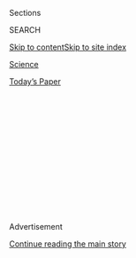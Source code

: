 <div id="app">

<div>

<div>

<div>

<div class="NYTAppHideMasthead css-1q2w90k e1suatyy0">

<div class="section css-ui9rw0 e1suatyy2">

<div class="css-eph4ug er09x8g0">

<div class="css-6n7j50">

</div>

<span class="css-1dv1kvn">Sections</span>

<div class="css-10488qs">

<span class="css-1dv1kvn">SEARCH</span>

</div>

[Skip to content](#site-content)[Skip to site
index](#site-index)

</div>

<div id="masthead-section-label" class="css-1wr3we4 eaxe0e00">

[Science](https://www.nytimes3xbfgragh.onion/section/science)

</div>

<div class="css-10698na e1huz5gh0">

</div>

</div>

<div id="masthead-bar-one" class="section hasLinks css-15hmgas e1csuq9d3">

<div class="css-uqyvli e1csuq9d0">

</div>

<div class="css-1uqjmks e1csuq9d1">

</div>

<div class="css-9e9ivx">

[](https://myaccount.nytimes3xbfgragh.onion/auth/login?response_type=cookie&client_id=vi)

</div>

<div class="css-1bvtpon e1csuq9d2">

[Today’s
Paper](https://www.nytimes3xbfgragh.onion/section/todayspaper)

</div>

</div>

</div>

</div>

<div data-aria-hidden="false">

<div id="site-content" data-role="main">

<div>

<div class="css-1aor85t" style="opacity:0.000000001;z-index:-1;visibility:hidden">

<div class="css-1hqnpie">

<div class="css-epjblv">

<span class="css-17xtcya">[Science](/section/science)</span><span class="css-x15j1o">|</span><span class="css-fwqvlz">Did
Something Burp? It Was an
Earthquake</span>

</div>

<div class="css-k008qs">

<div class="css-1iwv8en">

<span class="css-18z7m18"></span>

<div>

</div>

</div>

<span class="css-1n6z4y">https://nyti.ms/31G81Br</span>

<div class="css-1705lsu">

<div class="css-4xjgmj">

<div class="css-4skfbu" data-role="toolbar" data-aria-label="Social Media Share buttons, Save button, and Comments Panel with current comment count" data-testid="share-tools">

  - 
  - 
  - 
  - 
    
    <div class="css-6n7j50">
    
    </div>

  - 

</div>

</div>

</div>

</div>

</div>

</div>

<div class="css-13pd83m">

</div>

<div id="top-wrapper" class="css-1sy8kpn">

<div id="top-slug" class="css-l9onyx">

Advertisement

</div>

[Continue reading the main
story](#after-top)

<div class="ad top-wrapper" style="text-align:center;height:100%;display:block;min-height:250px">

<div id="top" class="place-ad" data-position="top" data-size-key="top">

</div>

</div>

<div id="after-top">

</div>

</div>

<div>

<div id="sponsor-wrapper" class="css-1hyfx7x">

<div id="sponsor-slug" class="css-19vbshk">

Supported by

</div>

[Continue reading the main
story](#after-sponsor)

<div id="sponsor" class="ad sponsor-wrapper" style="text-align:center;height:100%;display:block">

</div>

<div id="after-sponsor">

</div>

</div>

<div class="css-186x18t">

Trilobites

</div>

<div class="css-1vkm6nb ehdk2mb0">

# Did Something Burp? It Was an Earthquake

</div>

Years of observations in central Italy show that more carbon dioxide
percolates through Earth’s crust during periods of strong seismic
activity.

<div class="css-79elbk" data-testid="photoviewer-wrapper">

<div class="css-z3e15g" data-testid="photoviewer-wrapper-hidden">

</div>

<div class="css-1a48zt4 ehw59r15" data-testid="photoviewer-children">

![<span class="css-16f3y1r e13ogyst0" data-aria-hidden="true">Houses in
the village of Piedilama, in the central Apennine Mountains of Italy,
destroyed by earthquakes in October
2016.</span><span class="css-cnj6d5 e1z0qqy90" itemprop="copyrightHolder"><span class="css-1ly73wi e1tej78p0">Credit...</span><span><span>Witold
Skrypczak/Alamy</span></span></span>](https://static01.graylady3jvrrxbe.onion/images/2020/09/01/science/29TB-QUAKE1/29TB-QUAKE1-articleLarge.jpg?quality=75&auto=webp&disable=upscale)

</div>

</div>

<div class="css-18e8msd">

<div class="css-vp77d3 epjyd6m0">

<div class="css-1baulvz">

By <span class="css-1baulvz last-byline" itemprop="name">Katherine
Kornei</span>

</div>

</div>

  - Aug. 29,
    2020

  - 
    
    <div class="css-4xjgmj">
    
    <div class="css-d8bdto" data-role="toolbar" data-aria-label="Social Media Share buttons, Save button, and Comments Panel with current comment count" data-testid="share-tools">
    
      - 
      - 
      - 
      - 
        
        <div class="css-6n7j50">
        
        </div>
    
      - 
    
    </div>
    
    </div>

</div>

</div>

<div class="section meteredContent css-1r7ky0e" name="articleBody" itemprop="articleBody">

<div class="css-1fanzo5 StoryBodyCompanionColumn">

<div class="css-53u6y8">

During earthquakes, spider webs of faults open up below ground, allowing
gases deep within our planet to percolate upward. Researchers have now
compiled the first long-term record that shows a relationship between
earthquakes and the release of carbon dioxide gas.

While the amount of carbon dioxide released by tectonic activity is a
pittance compared with the [billions of
tons](https://www.epa.gov/ghgemissions/sources-greenhouse-gas-emissions)
that human activity pumps into the atmosphere each year, the research
[published
Wednesday](https://advances.sciencemag.org/lookup/doi/10.1126/sciadv.abc2938)in
Science Advances sheds light on the planet’s climate-controlling carbon
cycle.

“It’s modulating Earth’s climate on geological time scales,” said James
Muirhead, a geologist at the University of Auckland in New Zealand, not
involved in the research who praised the data set a team of Italian
scientists had collected.

The results could also potentially pave the way toward forecasting
seismic activity.

The region around Italy’s central Apennine Mountains, roughly an hour
east of Rome, is [riddled with
faults](https://www.bbc.com/news/science-environment-37176502).
Devastating earthquakes have repeatedly struck the area, including the
L’Aquila earthquake in 2009. That temblor, which killed hundreds of
people, made headlines again in 2012 when a judge ruled that seven
Italian earthquake experts were [guilty of
manslaughter](https://www.nytimes3xbfgragh.onion/2012/10/23/world/europe/italy-convicts-7-for-failure-to-warn-of-quake.html?searchResultPosition=2)
because they had failed to warn nearby residents of the potential risk.
The area’s seismic activity has been [linked to escaping carbon
dioxide](https://www.nature.com/articles/ngeo2622).

</div>

</div>

<div class="css-1fanzo5 StoryBodyCompanionColumn">

<div class="css-53u6y8">

Giovanni Chiodini, a geochemist at the National Institute of Geophysics
and Volcanology in Bologna, and his colleagues analyzed the carbon
content of groundwater in the Apennines. From April 2009 through
December 2018, the researchers gathered hundreds of water samples from
36 different springs. They calculated the carbon dioxide concentration
in each sample after subtracting contributions from rainwater and soil.

The researchers estimated that about 1.7 million tons of carbon dioxide
were discharged by tectonic activity in the study area over a decade.
That’s roughly equivalent to the carbon dioxide emitted by one volcanic
eruption.

</div>

</div>

<div class="css-79elbk" data-testid="photoviewer-wrapper">

<div class="css-z3e15g" data-testid="photoviewer-wrapper-hidden">

</div>

<div class="css-1a48zt4 ehw59r15" data-testid="photoviewer-children">

![<span class="css-16f3y1r e13ogyst0" data-aria-hidden="true">Carbon
fizzing out of a stream on the San Vittorino plain, about 18 miles from
the epicenter of the 2009 L’Aquila
earthquake. </span><span class="css-cnj6d5 e1z0qqy90" itemprop="copyrightHolder"><span class="css-1ly73wi e1tej78p0">Credit...</span><span>Giovanni
Chiodini</span></span>](https://static01.graylady3jvrrxbe.onion/images/2020/08/29/science/29TB-QUAKE2/merlin_176298201_84158114-ec68-495d-a282-6c76e90c6ceb-articleLarge.jpg?quality=75&auto=webp&disable=upscale)

</div>

</div>

<div class="css-1fanzo5 StoryBodyCompanionColumn">

<div class="css-53u6y8">

The real surprise came when Dr. Chiodini and his collaborators compared
their data with the records of roughly 17,000 earthquakes that had
occurred nearby. The researchers found that seismic activity and carbon
dioxide degassing clearly tracked one another in time — periods of high
earthquake activity lined up with peaks in gas release. For example,
carbon dioxide concentrations measured in the months following the
L’Aquila earthquake were roughly twice as high as they were in 2013, a
period of low earthquake activity, the team showed. High concentrations
were again measured in September and November 2016, just a few months
after [several large
earthquakes](https://earthquake.usgs.gov/contactus/menlo/seminars/1169)
rocked the region.

This link makes sense, the scientists propose, based on what’s going on
miles beneath the surface. The central Apennines sit on top of a
subduction zone where slabs of carbon-rich rock are continuously diving
downward. As those rocks sink, they’re exposed to hotter and hotter
conditions until they melt, which releases gases, Dr. Chiodini said.
“One hundred kilometers below the Apennines, you have a huge source of
carbon dioxide,” he said. As pressure builds underground, the crust
eventually fractures, resulting in earthquakes.

</div>

</div>

<div class="css-1fanzo5 StoryBodyCompanionColumn">

<div class="css-53u6y8">

Earthquakes themselves might also trigger more carbon dioxide degassing,
the scientists suggest. That’s because ground movement might cause
bubbles of gas to form deep underground, akin to shaking a bottle of
champagne, Dr. Chiodini said. This feedback loop might help explain
aftershocks in the Apennines, the researchers propose.

The big question is what happens first, the earthquake or the carbon
dioxide degassing.

“If the carbon dioxide discharges are leading the large earthquakes in
time, then perhaps these methods could be used alongside other tools as
earthquake indicators,” Dr. Muirhead said.

But a lot more observations — with measurements spaced closer together
in time — would be needed, he said, and even then it would still be a
fraught endeavor to forecast seismic activity. “The uncertainties are
still too high and the consequences too huge,” he said.

</div>

</div>

<div>

</div>

</div>

<div>

</div>

<div>

</div>

<div>

</div>

<div>

<div id="bottom-wrapper" class="css-1ede5it">

<div id="bottom-slug" class="css-l9onyx">

Advertisement

</div>

[Continue reading the main
story](#after-bottom)

<div id="bottom" class="ad bottom-wrapper" style="text-align:center;height:100%;display:block;min-height:90px">

</div>

<div id="after-bottom">

</div>

</div>

</div>

</div>

</div>

## Site Index

<div>

</div>

## Site Information Navigation

  - [© <span>2020</span> <span>The New York Times
    Company</span>](https://help.nytimes3xbfgragh.onion/hc/en-us/articles/115014792127-Copyright-notice)

<!-- end list -->

  - [NYTCo](https://www.nytco.com/)
  - [Contact
    Us](https://help.nytimes3xbfgragh.onion/hc/en-us/articles/115015385887-Contact-Us)
  - [Work with us](https://www.nytco.com/careers/)
  - [Advertise](https://nytmediakit.com/)
  - [T Brand Studio](http://www.tbrandstudio.com/)
  - [Your Ad
    Choices](https://www.nytimes3xbfgragh.onion/privacy/cookie-policy#how-do-i-manage-trackers)
  - [Privacy](https://www.nytimes3xbfgragh.onion/privacy)
  - [Terms of
    Service](https://help.nytimes3xbfgragh.onion/hc/en-us/articles/115014893428-Terms-of-service)
  - [Terms of
    Sale](https://help.nytimes3xbfgragh.onion/hc/en-us/articles/115014893968-Terms-of-sale)
  - [Site
    Map](https://spiderbites.nytimes3xbfgragh.onion)
  - [Help](https://help.nytimes3xbfgragh.onion/hc/en-us)
  - [Subscriptions](https://www.nytimes3xbfgragh.onion/subscription?campaignId=37WXW)

</div>

</div>

</div>

</div>

